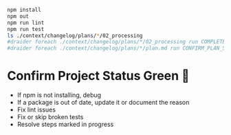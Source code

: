 ```sh
npm install
npm out
npm run lint
npm run test
ls ./context/changelog/plans/*/02_processing
#draider foreach ./context/changelog/plans/*/02_processing run COMPLETE_TASK_PROCESSING.MD
#draider foreach ./context/changelog/plans/*/plan.md run CONFIRM_PLAN_STATUS.MD
```
# Confirm Project Status Green 💚

* If npm is not installing, debug
* If a package is out of date, update it or document the reason
* Fix lint issues
* Fix or skip broken tests
* Resolve steps marked in progress
